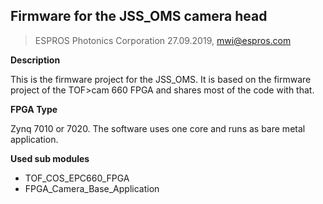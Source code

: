 ## Firmware for the JSS_OMS camera head
> ESPROS Photonics Corporation
> 27.09.2019, mwi@espros.com

**Description**

This is the firmware project for the JSS_OMS. It is based on the firmware project of
the TOF>cam 660 FPGA and shares most of the code with that.

**FPGA Type**

Zynq 7010 or 7020. The software uses one core and runs as bare metal application.

**Used sub modules**

- TOF_COS_EPC660_FPGA
- FPGA_Camera_Base_Application
